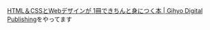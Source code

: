 [HTML＆CSSとWebデザインが 1冊できちんと身につく本 | Gihyo Digital Publishing](https://gihyo.jp/dp/ebook/2017/978-4-7741-9159-1)をやってます